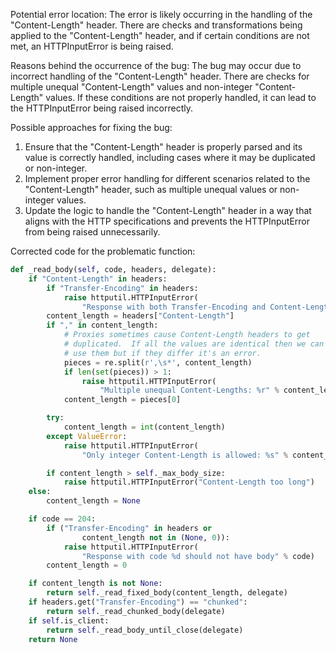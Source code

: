 Potential error location: 
The error is likely occurring in the handling of the "Content-Length" header. There are checks and transformations being applied to the "Content-Length" header, and if certain conditions are not met, an HTTPInputError is being raised.

Reasons behind the occurrence of the bug:
The bug may occur due to incorrect handling of the "Content-Length" header. There are checks for multiple unequal "Content-Length" values and non-integer "Content-Length" values. If these conditions are not properly handled, it can lead to the HTTPInputError being raised incorrectly.

Possible approaches for fixing the bug:
1. Ensure that the "Content-Length" header is properly parsed and its value is correctly handled, including cases where it may be duplicated or non-integer.
2. Implement proper error handling for different scenarios related to the "Content-Length" header, such as multiple unequal values or non-integer values.
3. Update the logic to handle the "Content-Length" header in a way that aligns with the HTTP specifications and prevents the HTTPInputError from being raised unnecessarily.

Corrected code for the problematic function:

```python
def _read_body(self, code, headers, delegate):
    if "Content-Length" in headers:
        if "Transfer-Encoding" in headers:
            raise httputil.HTTPInputError(
                "Response with both Transfer-Encoding and Content-Length")
        content_length = headers["Content-Length"]
        if "," in content_length:
            # Proxies sometimes cause Content-Length headers to get
            # duplicated.  If all the values are identical then we can
            # use them but if they differ it's an error.
            pieces = re.split(r',\s*', content_length)
            if len(set(pieces)) > 1:
                raise httputil.HTTPInputError(
                    "Multiple unequal Content-Lengths: %r" % content_length)
            content_length = pieces[0]

        try:
            content_length = int(content_length)
        except ValueError:
            raise httputil.HTTPInputError(
                "Only integer Content-Length is allowed: %s" % content_length)

        if content_length > self._max_body_size:
            raise httputil.HTTPInputError("Content-Length too long")
    else:
        content_length = None

    if code == 204:
        if ("Transfer-Encoding" in headers or
                content_length not in (None, 0)):
            raise httputil.HTTPInputError(
                "Response with code %d should not have body" % code)
        content_length = 0

    if content_length is not None:
        return self._read_fixed_body(content_length, delegate)
    if headers.get("Transfer-Encoding") == "chunked":
        return self._read_chunked_body(delegate)
    if self.is_client:
        return self._read_body_until_close(delegate)
    return None
```